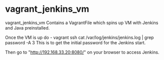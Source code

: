 # vagrant_jenkins_vm

vagrant_jenkins_vm
Contains a VagrantFile which spins up VM with Jenkins and Java preinstalled.

Once the VM is up do -
vagrant ssh
cat /var/log/jenkins/jenkins.log | grep password -A 3
This is to get the initial password for the Jenkins start.

Then go to "http://192.168.33.20:8080/" on your browser to access Jenkins.

